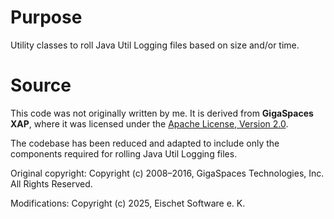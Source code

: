 # Purpose

Utility classes to roll Java Util Logging files based on size and/or time.

# Source

This code was not originally written by me. It is derived from **GigaSpaces XAP**, where it was licensed under the [Apache License, Version 2.0](http://www.apache.org/licenses/LICENSE-2.0).

The codebase has been reduced and adapted to include only the components required for rolling Java Util Logging files.

Original copyright:
Copyright (c) 2008–2016, GigaSpaces Technologies, Inc. All Rights Reserved.

Modifications:
Copyright (c) 2025, Eischet Software e. K.